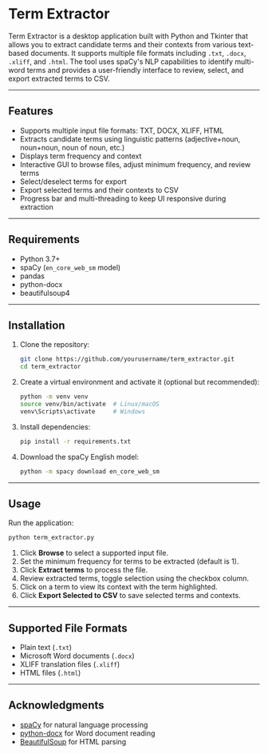 # Term Extractor

Term Extractor is a desktop application built with Python and Tkinter that allows you to extract candidate terms and their contexts from various text-based documents. It supports multiple file formats including `.txt`, `.docx`, `.xliff`, and `.html`. The tool uses spaCy's NLP capabilities to identify multi-word terms and provides a user-friendly interface to review, select, and export extracted terms to CSV.

---

## Features

* Supports multiple input file formats: TXT, DOCX, XLIFF, HTML
* Extracts candidate terms using linguistic patterns (adjective+noun, noun+noun, noun of noun, etc.)
* Displays term frequency and context
* Interactive GUI to browse files, adjust minimum frequency, and review terms
* Select/deselect terms for export
* Export selected terms and their contexts to CSV
* Progress bar and multi-threading to keep UI responsive during extraction

---

## Requirements

* Python 3.7+
* spaCy (`en_core_web_sm` model)
* pandas
* python-docx
* beautifulsoup4

---

## Installation

1. Clone the repository:

   ```bash
   git clone https://github.com/yourusername/term_extractor.git
   cd term_extractor
   ```

2. Create a virtual environment and activate it (optional but recommended):

   ```bash
   python -m venv venv
   source venv/bin/activate  # Linux/macOS
   venv\Scripts\activate     # Windows
   ```

3. Install dependencies:

   ```bash
   pip install -r requirements.txt
   ```

4. Download the spaCy English model:

   ```bash
   python -m spacy download en_core_web_sm
   ```

---

## Usage

Run the application:

```bash
python term_extractor.py
```

1. Click **Browse** to select a supported input file.
2. Set the minimum frequency for terms to be extracted (default is 1).
3. Click **Extract terms** to process the file.
4. Review extracted terms, toggle selection using the checkbox column.
5. Click on a term to view its context with the term highlighted.
6. Click **Export Selected to CSV** to save selected terms and contexts.

---

## Supported File Formats

* Plain text (`.txt`)
* Microsoft Word documents (`.docx`)
* XLIFF translation files (`.xliff`)
* HTML files (`.html`)

---

## Acknowledgments

* [spaCy](https://spacy.io/) for natural language processing
* [python-docx](https://python-docx.readthedocs.io/en/latest/) for Word document reading
* [BeautifulSoup](https://www.crummy.com/software/BeautifulSoup/) for HTML parsing
